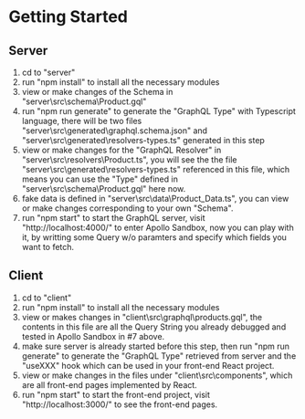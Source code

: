 # Getting Started

## Server

1. cd to "server"
2. run "npm install" to install all the necessary modules
3. view or make changes of the Schema in "server\src\schema\Product.gql"
4. run "npm run generate" to generate the "GraphQL Type" with Typescript language, there will be two files "server\src\generated\graphql.schema.json" and "server\src\generated\resolvers-types.ts" generated in this step
5. view or make changes for the "GraphQL Resolver" in "server\src\resolvers\Product.ts", you will see the the file "server\src\generated\resolvers-types.ts" referenced in this file, which means you can use the "Type" defined in "server\src\schema\Product.gql" here now.
6. fake data is defined in "server\src\data\Product_Data.ts", you can view or make changes corresponding to your own "Schema".
7. run "npm start" to start the GraphQL server, visit "http://localhost:4000/" to enter Apollo Sandbox, now you can play with it, by writting some Query w/o paramters and specify which fields you want to fetch.

## Client

1. cd to "client"
2. run "npm install" to install all the necessary modules
3. view or makes changes in "client\src\graphql\products.gql", the contents in this file are all the Query String you already debugged and tested in Apollo Sandbox in #7 above.
4. make sure server is already started before this step, then run "npm run generate" to generate the "GraphQL Type" retrieved from server and the "useXXX" hook which can be used in your front-end React project.
5. view or make changes in the files under "client\src\components\", which are all front-end pages implemented by React.
6. run "npm start" to start the front-end project, visit "http://localhost:3000/" to see the front-end pages.
